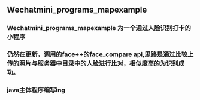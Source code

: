 ## Wechatmini_programs_mapexample
### Wechatmini_programs_mapexample 为一个通过人脸识别打卡的小程序
### 仍然在更新，调用的face++的face_compare api,思路是通过比较上传的照片与服务器中目录中的人脸进行比对，相似度高的为识别成功。
### java主体程序编写ing
